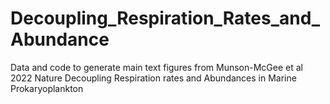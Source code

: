 # Decoupling_Respiration_Rates_and_Abundance
Data and code to generate main text figures from Munson-McGee et al 2022 Nature Decoupling Respiration rates and Abundances in Marine Prokaryoplankton
